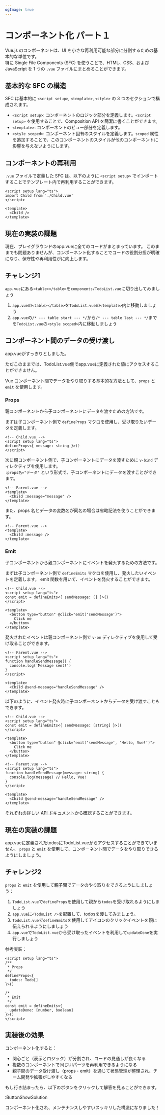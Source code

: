 ```yaml
---
ogImage: true
---
```


# コンポーネント化 パート１

Vue.js のコンポーネントは、UI を小さな再利用可能な部分に分割するための基本的な単位です。\
特に Single File Components (SFC) を使うことで、HTML、CSS、および JavaScript を 1 つの `.vue` ファイルにまとめることができます。

## 基本的な SFC の構造

SFC は基本的に `<script setup>`, `<template>`, `<style>` の 3 つのセクションで構成されます。

- `<script setup>`: コンポーネントのロジック部分を定義します。`<script setup>` を使用することで、Composition API を簡潔に書くことができます。
- `<template>`: コンポーネントのビュー部分を定義します。
- `<style scoped>`: コンポーネント固有のスタイルを定義します。`scoped` 属性を追加することで、このコンポーネントのスタイルが他のコンポーネントに影響を与えないようにします。

## コンポーネントの再利用

`.vue` ファイルで定義した SFC は、以下のように `<script setup>` でインポートすることでテンプレート内で再利用することができます。

```vue
<script setup lang="ts">
import Child from './Child.vue'
</script>

<template>
  <Child />
</template>
```

## 現在の実装の課題

現在、プレイグラウンドのapp.vueに全てのコードがまとまっています。
このままでも問題ありませんが、コンポーネント化することでコードの役割分担が明確になり、保守性や再利用性がに向上します。

## チャレンジ1

`app.vue`にある`<table></table>`を`components/TodoList.vue`に切り出してみましょう

1. `app.vue`の`<table></table>`を`TodoList.vue`の`<template>`内に移動しましょう
2. `app.vue`の`/* --- table start --- */`から`/* --- table last --- */`までを`TodoList.vue`の`<style scoped>`内に移動しましょう

## コンポーネント間のデータの受け渡し

app.vueがすっきりとしました。

ただこのままでは、TodoList.vue側でapp.vueに定義された値にアクセスすることができません。

Vue コンポーネント間でデータをやり取りする基本的な方法として、`props` と `emit` を使用します。

### Props

親コンポーネントから子コンポーネントにデータを渡すための方法です。

まずは子コンポーネント側で `defineProps` マクロを使用し、受け取りたいデータを定義します。

```vue
<!-- Child.vue -->
<script setup lang="ts">
defineProps<{ message: string }>()
</script>
```

次に親コンポーネント側で、子コンポーネントにデータを渡すために `v-bind` ディレクティブを使用します。\
`:props名="データ"` という形式で、子コンポーネントにデータを渡すことができます。

```vue
<!-- Parent.vue -->
<template>
  <Child :message="message" />
</template>
```

また、props 名とデータの変数名が同名の場合は省略記法を使うことができます。

```vue
<!-- Parent.vue -->
<template>
  <Child :message />
</template>
```

### Emit

子コンポーネントから親コンポーネントにイベントを発火するための方法です。

まずは子コンポーネント側で `defineEmits` マクロを使用し、発火したいイベントを定義します。
emit 関数を用いて、イベントを発火することができます。

```vue
<!-- Child.vue -->
<script setup lang="ts">
const emit = defineEmits<{ sendMessage: [] }>()
</script>

<template>
  <button type="button" @click="emit('sendMessage')">
    Click me
  </button>
</template>
```

発火されたイベントは親コンポーネント側で `v-on` ディレクティブを使用して受け取ることができます。

```vue
<!-- Parent.vue -->
<script setup lang="ts">
function handleSendMessage() {
  console.log('Message sent!')
}
</script>

<template>
  <Child @send-message="handleSendMessage" />
</template>
```

以下のように、イベント発火時に子コンポーネントからデータを受け渡すこともできます。

```vue
<!-- Child.vue -->
<script setup lang="ts">
const emit = defineEmits<{ sendMessage: [string] }>()
</script>

<template>
  <button type="button" @click="emit('sendMessage', 'Hello, Vue!')">
    Click me
  </button>
</template>
```

```vue
<!-- Parent.vue -->
<script setup lang="ts">
function handleSendMessage(message: string) {
  console.log(message) // Hello, Vue!
}
</script>

<template>
  <Child @send-message="handleSendMessage" />
</template>
```

それぞれの詳しい [API ドキュメント](https://ja.vuejs.org/api/sfc-script-setup.html#defineprops-defineemits)から確認することができます。

## 現在の実装の課題

app.vueに定義されたtodosにTodoList.vueからアクセスすることができていません。
`props` と `emit` を使用して、コンポーネント間でデータをやり取りできるようにしましょう。

## チャレンジ2

`props` と `emit` を使用して親子間でデータのやり取りをできるようにしましょう：

1. `TodoList.vue`で`defineProps`を使用して親から`todos`を受け取れるようにしましょう
2. `app.vue`に`<TodoList />`を配置して、todosを渡してみましょう。
3. `TodoList.vue`で`defineEmits`を使用してアイコンのクリックイベントを親に伝えられるようにしましょう
4. `app.vue`で`TodoList.vue`から受け取ったイベントを利用して`updateDone`を実行しましょう

参考実装：

```vue
<script setup lang="ts">
/**
 * Props
 */
defineProps<{
  todos: Todo[]
}>()

/*
 * Emit
 */
const emit = defineEmits<{
  updateDone: [number, boolean]
}>()
</script>
```

## 実装後の効果

コンポーネント化すると：

- 関心ごと（表示とロジック）が分割され、コードの見通しが良くなる
- 複数のコンポーネントで同じUIパーツを再利用できるようになる
- 親子間のデータ受け渡し（props・emit）を通じて状態管理が整理され、チーム開発や拡張がしやすくなる

もし行き詰まったら、以下のボタンをクリックして解答を見ることができます。

:ButtonShowSolution

コンポーネント化され、メンテナンスしやすいスッキリした構造になりました！
